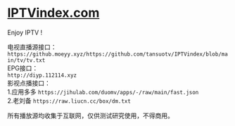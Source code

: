 # [IPTVindex.com](https://iptvindex.com/)  
Enjoy IPTV !   

电视直播源接口：  
`https://github.moeyy.xyz/https://github.com/tansuotv/IPTVindex/blob/main/tv/tv.txt`  
EPG接口：  
`http://diyp.112114.xyz`  
影视点播接口：  
1.应用多多 `https://jihulab.com/duomv/apps/-/raw/main/fast.json`  
2.老刘备 `https://raw.liucn.cc/box/dm.txt`  

所有播放源均收集于互联网，仅供测试研究使用，不得商用。

